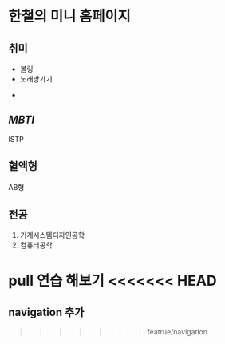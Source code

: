 # 한철의 미니 홈페이지

## 취미
- 볼링
- 노래방가기
- ~~~게임~~~

## *MBTI*
ISTP

## 혈액형 
AB형

## 전공
1. 기계시스템디자인공학
2. 컴퓨터공학

pull 연습 해보기
<<<<<<< HEAD
=======

## navigation 추가
>>>>>>> featrue/navigation
